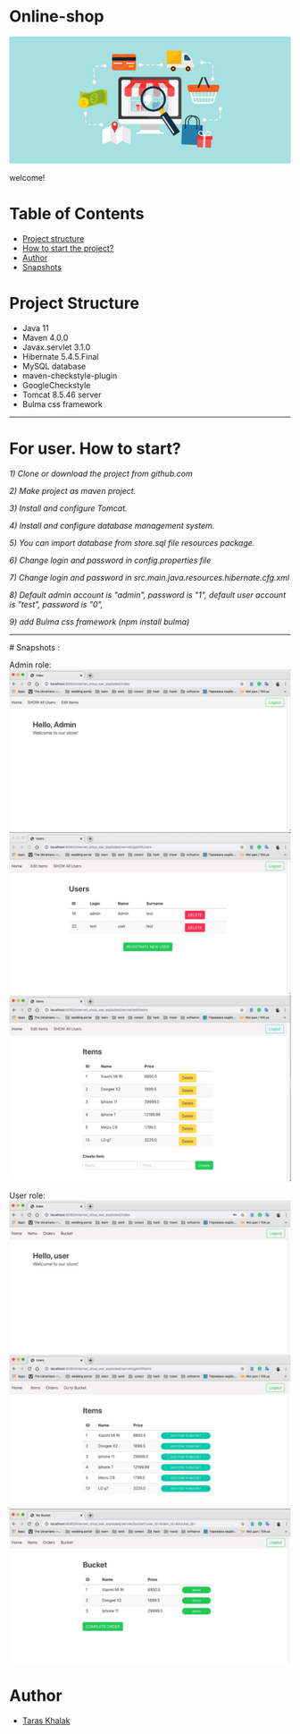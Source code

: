 # Online-shop
![Language grade: Java](images/onlinestore.jpg)

welcome!
# Table of Contents
* [Project structure](#structure)
* [How to start the project?](#user-start)
* [Author](#author)
* [Snapshots](#snapshots)


# <a name="structure"></a>Project Structure
* Java 11
* Maven 4.0.0
* Javax.servlet 3.1.0
* Hibernate 5.4.5.Final
* MySQL database
* maven-checkstyle-plugin
* GoogleCheckstyle
* Tomcat 8.5.46 server
* Bulma css framework
<hr>

# <a name="user-start"></a>For user. How to start?
*1) Clone or download the project from github.com*

*2) Make project as maven project.*
 
*3) Install and configure Tomcat.*
 
*4) Install and configure database management system.*
 
*5) You can import database from store.sql file resources package.*
 
*6) Change login and password in config.properties file*
 
*7) Change login and password in src.main.java.resources.hibernate.cfg.xml*

*8) Default admin account is "admin", password is "1", 
default user account is "test", password is "0",*

*9) add Bulma css framework (npm install bulma)*


<hr>

#<a name="snapshots"></a> Snapshots :

Admin role:
![Language grade: Java](images/01.jpg)
![Language grade: Java](images/02.jpg)
![Language grade: Java](images/03.jpg)

User role:
![Language grade: Java](images/04.jpg)
![Language grade: Java](images/05.jpg)
![Language grade: Java](images/06.jpg)

# <a name="author"></a>Author
* [Taras Khalak](https://github.com/tarasulo)
